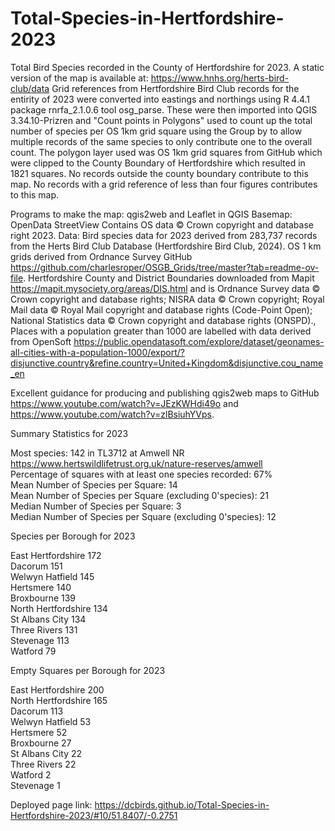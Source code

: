 # Total-Species-in-Hertfordshire-2023

Total Bird Species recorded in the County of Hertfordshire for 2023. A static version of the map is available at: https://www.hnhs.org/herts-bird-club/data Grid references from Hertfordshire Bird Club records for the entirity of 2023 were converted into eastings and northings using R 4.4.1 package rnrfa_2.1.0.6 tool osg_parse. These were then imported into QGIS 3.34.10-Prizren​ and "Count points in Polygons" used to count up the total number of species per OS 1km grid square using the Group by to allow multiple records of the same species to only contribute one to the overall count. The polygon layer used was OS 1km grid squares from GitHub which were clipped to the County Boundary of Hertfordshire which resulted in 1821 squares. No records outside the county boundary contribute to this map. No records with a grid reference of less than four figures contributes to this map. 

Programs to make the map: qgis2web and Leaflet in QGIS 
Basemap: OpenData StreetView Contains OS data © Crown copyright and database right 2023.
Data: Bird species data for 2023 derived from 283,737 records from the Herts Bird Club Database (Hertfordshire Bird Club, 2024).
OS 1 km grids derived from Ordnance Survey GitHub https://github.com/charlesroper/OSGB_Grids/tree/master?tab=readme-ov-file. 
Hertfordshire County and District Boundaries downloaded from Mapit https://mapit.mysociety.org/areas/DIS.html and is Ordnance Survey data © Crown copyright and database rights; NISRA data © Crown copyright; Royal Mail data © Royal Mail copyright and database rights (Code-Point Open); National Statistics data © Crown copyright and database rights (ONSPD)., Places with a population greater than 1000 are labelled with data derived from OpenSoft https://public.opendatasoft.com/explore/dataset/geonames-all-cities-with-a-population-1000/export/?disjunctive.country&refine.country=United+Kingdom&disjunctive.cou_name_en

Excellent guidance for producing and publishing qgis2web maps to GitHub https://www.youtube.com/watch?v=JEzKWHdi49o and https://www.youtube.com/watch?v=zlBsiuhYVps.

Summary Statistics for 2023

Most species: 142 in TL3712 at Amwell NR https://www.hertswildlifetrust.org.uk/nature-reserves/amwell <br />
Percentage of squares with at least one species recorded: 67% <br />
Mean Number of Species per Square: 14 <br />
Mean Number of Species per Square (excluding 0'species): 21 <br />
Median Number of Species per Square: 3 <br />
Median Number of Species per Square (excluding 0'species): 12

Species per Borough for 2023

East Hertfordshire 172 <br />
Dacorum 151 <br />
Welwyn Hatfield 145 <br />
Hertsmere 140 <br />
Broxbourne 139 <br />
North Hertfordshire 134 <br />
St Albans City 134 <br />
Three Rivers 131 <br />
Stevenage 113 <br />
Watford 79 <br />

Empty Squares per Borough for 2023

East Hertfordshire 200 <br />
North Hertfordshire 165 <br />
Dacorum 113 <br />
Welwyn Hatfield 53 <br />
Hertsmere 52 <br />
Broxbourne 27 <br />
St Albans City 22 <br />
Three Rivers 22 <br />
Watford 2 <br />
Stevenage 1 <br />

Deployed page link: https://dcbirds.github.io/Total-Species-in-Hertfordshire-2023/#10/51.8407/-0.2751
